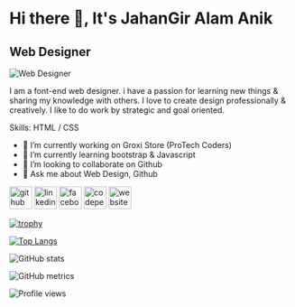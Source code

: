 # Hi there 👋, It's JahanGir Alam Anik
## Web Designer
![Web Designer](https://i.postimg.cc/QdTZk5Jg/4884846.png)

I am a font-end web designer. i have a passion for learning new things & sharing my knowledge with others. I love to create design professionally & creatively. I like to do work by strategic and goal oriented.

Skills: HTML / CSS

- 🔭 I’m currently working on Groxi Store (ProTech Coders) 
- 🌱 I’m currently learning bootstrap & Javascript 
- 👯 I’m looking to collaborate on Github 
- 💬 Ask me about Web Design, Github 


[<img src='https://cdn.jsdelivr.net/npm/simple-icons@3.0.1/icons/github.svg' alt='github' height='40'>](https://github.com/JaAnik05)  [<img src='https://cdn.jsdelivr.net/npm/simple-icons@3.0.1/icons/linkedin.svg' alt='linkedin' height='40'>](https://www.linkedin.com/in/JaAnik05/)  [<img src='https://cdn.jsdelivr.net/npm/simple-icons@3.0.1/icons/facebook.svg' alt='facebook' height='40'>](https://www.facebook.com/JaAnik05)  [<img src='https://cdn.jsdelivr.net/npm/simple-icons@3.0.1/icons/codepen.svg' alt='codepen' height='40'>](https://codepen.io/JaAnik05)  [<img src='https://cdn.jsdelivr.net/npm/simple-icons@3.0.1/icons/icloud.svg' alt='website' height='40'>](http://www.JaAnik.xyz)  

[![trophy](https://github-profile-trophy.vercel.app/?username=JaAnik05)](https://github.com/ryo-ma/github-profile-trophy)

[![Top Langs](https://github-readme-stats.vercel.app/api/top-langs/?username=JaAnik05)](https://github.com/anuraghazra/github-readme-stats)

![GitHub stats](https://github-readme-stats.vercel.app/api?username=JaAnik05&show_icons=true&count_private=true)  

![GitHub metrics](https://metrics.lecoq.io/JaAnik05)  

![Profile views](https://gpvc.arturio.dev/JaAnik05)  
